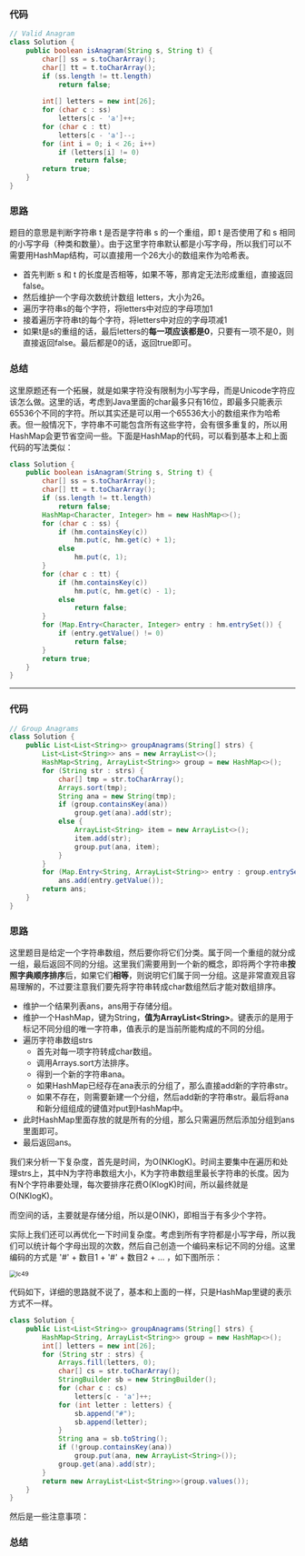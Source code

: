 ### 代码

``` java
// Valid Anagram
class Solution {
    public boolean isAnagram(String s, String t) {
        char[] ss = s.toCharArray();
        char[] tt = t.toCharArray();
        if (ss.length != tt.length)
            return false;
        
        int[] letters = new int[26];
        for (char c : ss)
            letters[c - 'a']++;
        for (char c : tt)
            letters[c - 'a']--;
        for (int i = 0; i < 26; i++)
            if (letters[i] != 0)
                return false;
        return true;
    }
}
```



### 思路

题目的意思是判断字符串 t 是否是字符串 s 的一个重组，即 t 是否使用了和 s 相同的小写字母（种类和数量）。由于这里字符串默认都是小写字母，所以我们可以不需要用HashMap结构，可以直接用一个26大小的数组来作为哈希表。

* 首先判断 s 和 t 的长度是否相等，如果不等，那肯定无法形成重组，直接返回 false。
* 然后维护一个字母次数统计数组 letters，大小为26。
* 遍历字符串s的每个字符，将letters中对应的字母项加1
* 接着遍历字符串t的每个字符，将letters中对应的字母项减1
* 如果t是s的重组的话，最后letters的**每一项应该都是0**，只要有一项不是0，则直接返回false。最后都是0的话，返回true即可。



### 总结

这里原题还有一个拓展，就是如果字符没有限制为小写字母，而是Unicode字符应该怎么做。这里的话，考虑到Java里面的char最多只有16位，即最多只能表示65536个不同的字符。所以其实还是可以用一个65536大小的数组来作为哈希表。但一般情况下，字符串不可能包含所有这些字符，会有很多重复的，所以用HashMap会更节省空间一些。下面是HashMap的代码，可以看到基本上和上面代码的写法类似：

``` java
class Solution {
    public boolean isAnagram(String s, String t) {
        char[] ss = s.toCharArray();
        char[] tt = t.toCharArray();
        if (ss.length != tt.length)
            return false;
        HashMap<Character, Integer> hm = new HashMap<>();
        for (char c : ss) {
            if (hm.containsKey(c))
                hm.put(c, hm.get(c) + 1);
            else
                hm.put(c, 1);
        }
        for (char c : tt) {
            if (hm.containsKey(c))
                hm.put(c, hm.get(c) - 1);
            else
                return false;
        }
        for (Map.Entry<Character, Integer> entry : hm.entrySet()) {
            if (entry.getValue() != 0)
                return false;
        }
        return true;
    }
}
```



<hr>

### 代码

``` java
// Group Anagrams
class Solution {
    public List<List<String>> groupAnagrams(String[] strs) {
        List<List<String>> ans = new ArrayList<>();
        HashMap<String, ArrayList<String>> group = new HashMap<>();
        for (String str : strs) {
            char[] tmp = str.toCharArray();
            Arrays.sort(tmp);
            String ana = new String(tmp);
            if (group.containsKey(ana))
                group.get(ana).add(str);
            else {
                ArrayList<String> item = new ArrayList<>();
                item.add(str);
                group.put(ana, item);
            }
        }
        for (Map.Entry<String, ArrayList<String>> entry : group.entrySet())
            ans.add(entry.getValue());
        return ans;
    }
}
```



### 思路

这里题目是给定一个字符串数组，然后要你将它们分类。属于同一个重组的就分成一组，最后返回不同的分组。这里我们需要用到一个新的概念，即将两个字符串**按照字典顺序排序**后，如果它们**相等**，则说明它们属于同一分组。这是非常直观且容易理解的，不过要注意我们要先将字符串转成char数组然后才能对数组排序。

* 维护一个结果列表ans，ans用于存储分组。
* 维护一个HashMap，键为String，**值为ArrayList\<String\>**。键表示的是用于标记不同分组的唯一字符串，值表示的是当前所能构成的不同的分组。
* 遍历字符串数组strs
  * 首先对每一项字符转成char数组。
  * 调用Arrays.sort方法排序。
  * 得到一个新的字符串ana。
  * 如果HashMap已经存在ana表示的分组了，那么直接add新的字符串str。
  * 如果不存在，则需要新建一个分组，然后add新的字符串str。最后将ana和新分组组成的键值对put到HashMap中。
* 此时HashMap里面存放的就是所有的分组，那么只需遍历然后添加分组到ans里面即可。
* 最后返回ans。

我们来分析一下复杂度，首先是时间，为O(NKlogK)。时间主要集中在遍历和处理strs上，其中N为字符串数组大小，K为字符串数组里最长字符串的长度。因为有N个字符串要处理，每次要排序花费O(KlogK)时间，所以最终就是O(NKlogK)。

而空间的话，主要就是存储分组，所以是O(NK)，即相当于有多少个字符。

实际上我们还可以再优化一下时间复杂度。考虑到所有字符都是小写字母，所以我们可以统计每个字母出现的次数，然后自己创造一个编码来标记不同的分组。这里编码的方式是 '#' + 数目1  + '#' + 数目2 + ... ，如下图所示：

<img src="https://leetcode.com/problems/group-anagrams/Figures/49_groupanagrams2.png" alt="lc49" style="zoom: 75%;" />

代码如下，详细的思路就不说了，基本和上面的一样，只是HashMap里键的表示方式不一样。

``` java
class Solution {
    public List<List<String>> groupAnagrams(String[] strs) {
        HashMap<String, ArrayList<String>> group = new HashMap<>();
        int[] letters = new int[26];
        for (String str : strs) {
            Arrays.fill(letters, 0);
            char[] cs = str.toCharArray();
            StringBuilder sb = new StringBuilder();
            for (char c : cs)
                letters[c - 'a']++;
            for (int letter : letters) {
                sb.append("#");
                sb.append(letter);
            }
            String ana = sb.toString();
            if (!group.containsKey(ana))
                group.put(ana, new ArrayList<String>());
            group.get(ana).add(str);
        }
        return new ArrayList<List<String>>(group.values());
    }
}
```

然后是一些注意事项：





### 总结









